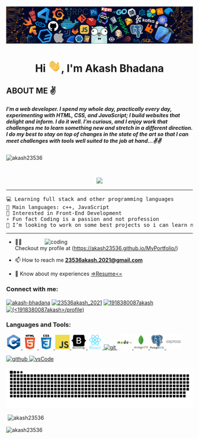 
<p align="center"><img src="https://raw.githubusercontent.com/KevinPatel04/KevinPatel04/master/header.png"></p>
<h1 align="center">Hi <img width="35" src="https://github.com/1999AZZAR/1999AZZAR/blob/main/resources/img/waving.gif">, I'm Akash Bhadana</h1>

## ABOUT ME ✌
##### I’m a web developer. I spend my whole day, practically every day, experimenting with HTML, CSS, and JavaScript; I build websites that delight and inform. I do it well. I’m curious, and I enjoy work that challenges me to learn something new and stretch in a different direction. I do my best to stay on top of changes in the state of the art so that I can meet challenges with tools well suited to the job at hand...✌✌


<p align="left"> <img src="https://komarev.com/ghpvc/?username=akash23536&label=Profile%20views&color=0e75b6&style=flat" alt="akash23536" /> </p>
<br/>
<p align="center">
	<a href="https://github.com/Akash23536">
<img src="https://readme-typing-svg.herokuapp.com?lines=Computer+Science+Student;uietian;India&center=true&width=380&height=45">
	                           </a>
</p>

<hr>

<pre>
💻 Learning full stack and other programming languages
🌟 Main languages: c++, JavaScript
🚩 Interested in Front-End Development
⚡ Fun fact Coding is a passion and not profession
👯 I’m looking to work on some best projects so i can learn new skills
</pre>
<hr>
<img align="right" alt="coding" width="400" src ="https://user-images.githubusercontent.com/55389276/140866485-8fb1c876-9a8f-4d6a-98dc-08c4981eaf70.gif">

- 👨‍💻 Checkout my profile at (https://akash23536.github.io/MyPortfolio/)

- 📫 How to reach me **23536akash.2021@gmail.com**

- 📄 Know about my experiences [=>Resume<=](https://drive.google.com/file/d/1c3y2PUaFFhsNQ9e4KZoJB0DlVKIFckhv/view?usp=sharing)

<h3 align="left">Connect with me:</h3>
<p align="left">
<a href="https://linkedin.com/in/akash-bhadana" target="blank"><img align="center" src="https://raw.githubusercontent.com/rahuldkjain/github-profile-readme-generator/master/src/images/icons/Social/linked-in-alt.svg" alt="akash-bhadana" height="30" width="40" /></a>
<a href="https://www.hackerrank.com/23536akash_2021" target="blank"><img align="center" src="https://raw.githubusercontent.com/rahuldkjain/github-profile-readme-generator/master/src/images/icons/Social/hackerrank.svg" alt="23536akash_2021" height="30" width="40" /></a>
<a href="https://www.leetcode.com/1918380087akash" target="blank"><img align="center" src="https://raw.githubusercontent.com/rahuldkjain/github-profile-readme-generator/master/src/images/icons/Social/leet-code.svg" alt="1918380087akash" height="30" width="40" /></a>
<a href="https://auth.geeksforgeeks.org/user/1918380087akash" target="blank"><img align="center" src="https://raw.githubusercontent.com/rahuldkjain/github-profile-readme-generator/master/src/images/icons/Social/geeks-for-geeks.svg" alt="(<1918380087akash>/profile)" height="30" width="40" /></a>

</p>

<h3 align="left">Languages and Tools:</h3>

<p align="left"> 
<a href="https://linkedin.com/in/akash-bhadana" target="_blank" rel="noreferrer"> <img src="https://raw.githubusercontent.com/devicons/devicon/master/icons/cplusplus/cplusplus-original.svg" alt="cplusplus" width="40" height="40"/> </a>
<a href="https://www.w3.org/html/" target="_blank" rel="noreferrer"> <img src="https://raw.githubusercontent.com/devicons/devicon/master/icons/html5/html5-original-wordmark.svg" alt="html5" width="40" height="40"/> </a>
<a href="https://www.w3.org/css/" target="_blank" rel="noreferrer"> <img src="https://raw.githubusercontent.com/devicons/devicon/master/icons/css3/css3-original-wordmark.svg" alt="css3" width="40" height="40"/> </a>
<a href="https://developer.mozilla.org/en-US/docs/Web/JavaScript" target="_blank" rel="noreferrer"> <img src="https://raw.githubusercontent.com/devicons/devicon/master/icons/javascript/javascript-original.svg" alt="javascript" width="40" height="40"/> </a>
<a href="https://getbootstrap.com" target="_blank" rel="noreferrer"> <img src="https://raw.githubusercontent.com/devicons/devicon/master/icons/bootstrap/bootstrap-plain-wordmark.svg" alt="bootstrap" width="40" height="40"/> </a>
<a href="https://reactjs.org/" target="_blank" rel="noreferrer"> <img src="https://raw.githubusercontent.com/devicons/devicon/master/icons/react/react-original-wordmark.svg" alt="react" width="40" height="40"/> </a>
<a href="https://git-scm.com/" target="_blank" rel="noreferrer"> <img src="https://www.vectorlogo.zone/logos/git-scm/git-scm-icon.svg" alt="git" width="40" height="40"/> </a> 
<a href="https://nodejs.org" target="_blank" rel="noreferrer"> <img src="https://raw.githubusercontent.com/devicons/devicon/master/icons/nodejs/nodejs-original-wordmark.svg" alt="nodejs" width="40" height="40"/> </a> 
<a href="https://www.mongodb.com/" target="_blank" rel="noreferrer"> <img src="https://raw.githubusercontent.com/devicons/devicon/master/icons/mongodb/mongodb-original-wordmark.svg" alt="mongodb" width="40" height="40"/> </a> 
<a href="https://www.postgresql.org" target="_blank" rel="noreferrer"> <img src="https://raw.githubusercontent.com/devicons/devicon/master/icons/postgresql/postgresql-original-wordmark.svg" alt="postgresql" width="40" height="40"/> </a>
<a href="https://expressjs.com" target="_blank" rel="noreferrer"> <img src="https://raw.githubusercontent.com/devicons/devicon/master/icons/express/express-original-wordmark.svg" alt="express" width="40" height="40"/> </a>
	
<a href="https://github.com/Akash23536" target="_blank"> <img src="https://img.shields.io/badge/github-181717.svg?style=for-the-badge&logo=github&logoColor=white" alt="github" /> </a>
<a href="https://linkedin.com/in/akash-bhadana" target="_blank"> <img src="https://img.shields.io/badge/vscode-007ACC.svg?style=for-the-badge&logo=visualstudiocode&logoColor=white" alt="vsCode"/> </a>
</p>

 <a href="https://www](https://linkedin.com/in/akash-bhadana"> <img  src="https://github.com/1999AZZAR/1999AZZAR/blob/main/resources/img/grid-snake.svg" alt="snake" /></a>
 
<p>&nbsp;<img align="center" src="https://github-readme-stats.vercel.app/api?username=akash23536&show_icons=true&theme=radical" alt="akash23536" /></p>

<p><img align="center" src="https://github-readme-streak-stats.herokuapp.com/?user=akash23536&theme=radical" alt="akash23536" /></p>



